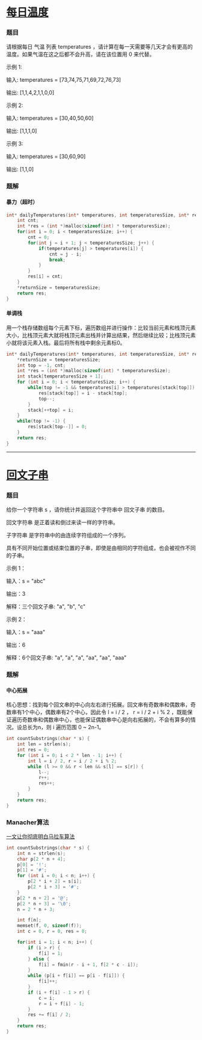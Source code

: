 # [每日温度](https://leetcode-cn.com/problems/daily-temperatures/)

### 题目

请根据每日 气温 列表 temperatures ，请计算在每一天需要等几天才会有更高的温度。如果气温在这之后都不会升高，请在该位置用 0 来代替。

示例 1:

输入: temperatures = [73,74,75,71,69,72,76,73]

输出: [1,1,4,2,1,1,0,0]

示例 2:

输入: temperatures = [30,40,50,60]

输出: [1,1,1,0]

示例 3:

输入: temperatures = [30,60,90]

输出: [1,1,0]

### 题解

#### 暴力（超时）

```c
int* dailyTemperatures(int* temperatures, int temperaturesSize, int* returnSize) {
    int cnt;
    int *res = (int *)malloc(sizeof(int) * temperaturesSize);
    for(int i = 0; i < temperaturesSize; i++) {
        cnt = 0;
        for(int j = i + 1; j < temperaturesSize; j++) {
            if(temperatures[j] > temperatures[i]) {
                cnt = j - i;
                break;
            }
        }
        res[i] = cnt;
    }
    *returnSize = temperaturesSize;
    return res;
}
```

#### 单调栈

用一个栈存储数组每个元素下标，遍历数组并进行操作：比较当前元素和栈顶元素大小，比栈顶元素大就将栈顶元素出栈并计算出结果，然后继续比较；比栈顶元素小就将该元素入栈。最后将所有栈中剩余元素标0。

```c
int* dailyTemperatures(int* temperatures, int temperaturesSize, int* returnSize) {
    *returnSize = temperaturesSize;
    int top = -1, cnt;
    int *res = (int *)malloc(sizeof(int) * temperaturesSize); 
    int stack[temperaturesSize + 1];
    for (int i = 0; i < temperaturesSize; i++) {
        while(top != -1 && temperatures[i] > temperatures[stack[top]]) {
            res[stack[top]] = i - stack[top];
            top--;
        }
        stack[++top] = i;
    }
    while(top != -1) {
        res[stack[top--]] = 0;
    }
    return res;
}
```

***

# [回文子串](https://leetcode-cn.com/problems/palindromic-substrings/)

### 题目

给你一个字符串 s ，请你统计并返回这个字符串中 回文子串 的数目。

回文字符串 是正着读和倒过来读一样的字符串。

子字符串 是字符串中的由连续字符组成的一个序列。

具有不同开始位置或结束位置的子串，即使是由相同的字符组成，也会被视作不同的子串。

示例 1：

输入：s = "abc"

输出：3

解释：三个回文子串: "a", "b", "c"

示例 2：

输入：s = "aaa"

输出：6

解释：6个回文子串: "a", "a", "a", "aa", "aa", "aaa"

### 题解

#### 中心拓展

核心思想：找到每个回文串的中心向左右进行拓展。回文串有奇数串和偶数串，奇数串有1个中心，偶数串有2个中心，因此令 l = i / 2 ， r = i / 2 + i % 2 ，既能保证遍历奇数串和偶数串中心，也能保证偶数串中心是向右拓展的，不会有算多的情况。设总长为n，则 i 遍历范围 0 ~ 2n-1。

```c
int countSubstrings(char * s) {
    int len = strlen(s);
    int res = 0;
    for (int i = 0; i < 2 * len - 1; i++) {
        int l = i / 2, r = i / 2 + i % 2;
        while (l >= 0 && r < len && s[l] == s[r]) {
            l--;
            r++;
            res++;
        }
    }
    return res;
}
```

### Manacher算法

[一文让你彻底明白马拉车算法](https://zhuanlan.zhihu.com/p/70532099)

```c
int countSubstrings(char * s) {
    int n = strlen(s);
    char p[2 * n + 4];
    p[0] = '!';
    p[1] = '#';
    for (int i = 0; i < n; i++) {
        p[2 * i + 2] = s[i];
        p[2 * i + 3] = '#';
    }
    p[2 * n + 2] = '@';
    p[2 * n + 3] = '\0';
    n = 2 * n + 3;

    int f[n];
    memset(f, 0, sizeof(f));
    int c = 0, r = 0, res = 0;

    for(int i = 1; i < n; i++) {
        if (i > r) {
            f[i] = 1;
        } else {
            f[i] = fmin(r - i + 1, f[2 * c - i]);
        }
        while (p[i + f[i]] == p[i - f[i]]) {
            f[i]++;
        }
        if (i + f[i] - 1 > r) {
            c = i;
            r = i + f[i] - 1;
        }
        res += f[i] / 2;
    }
    return res;
}
```

